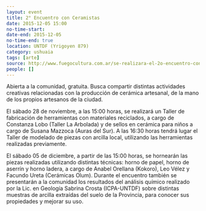 ```yaml
---
layout: event 
title: 2° Encuentro con Ceramistas
date: 2015-12-05 15:00
no-time-start: 
date-end: 2015-12-05
no-time-end: true
location: UNTDF (Yrigoyen 879)
category: ushuaia
tags: [arte]
source: http://www.fuegocultura.com.ar/se-realizara-el-2o-encuentro-con-ceramistas-en-la-untdf/
people: []
---
```


Abierta a la comunidad, gratuita. Busca compartir distintas actividades creativas relacionadas con la producción de  cerámica artesanal, de la mano de los propios artesanos de la ciudad.

El sábado 28 de noviembre, a las 15:00 horas, se realizará un Taller de fabricación de herramientas con materiales reciclados, a cargo de Constanza Lobo (Taller La Arbolada) y de sellos en cerámica para niños a cargo de Susana Mazzoca (Auras del Sur). A las 16:30 horas tendrá lugar el Taller de modelado de piezas con arcilla local, utilizando las  herramientas realizadas previamente.

El sábado 05 de diciembre, a partir de las 15:00 horas, se hornearán las piezas realizadas utilizando distintas técnicas: horno de papel, horno de aserrín y horno ladera, a cargo de Anabel Orellana (Kokoro), Leo Vélez y Facundo Ureta (Cerámicas Olum). Durante el encuentro también se presentarán a la comunidad los resultados del análisis químico realizado por la Lic. en Geología Sabrina Crosta (ICPA-UNTDF) sobre distintas muestras de arcilla extraídas del suelo de la Provincia, para conocer sus propiedades y mejorar su uso.